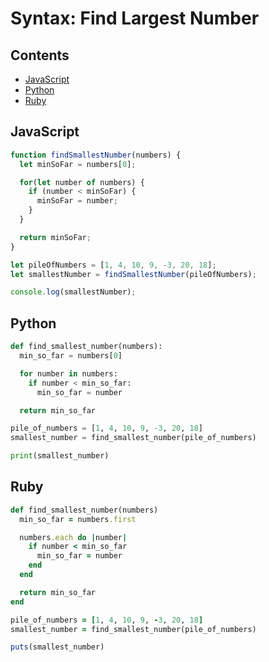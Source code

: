 # Syntax: Find Largest Number

## Contents <!-- omit in toc -->

- [JavaScript](#javascript)
- [Python](#python)
- [Ruby](#ruby)

## JavaScript

```javascript
function findSmallestNumber(numbers) {
  let minSoFar = numbers[0];

  for(let number of numbers) {
    if (number < minSoFar) {
      minSoFar = number;
    }
  }

  return minSoFar;
}

let pileOfNumbers = [1, 4, 10, 9, -3, 20, 18];
let smallestNumber = findSmallestNumber(pileOfNumbers);

console.log(smallestNumber);
```

## Python

```python
def find_smallest_number(numbers):
  min_so_far = numbers[0]

  for number in numbers:
    if number < min_so_far:
      min_so_far = number

  return min_so_far

pile_of_numbers = [1, 4, 10, 9, -3, 20, 18]
smallest_number = find_smallest_number(pile_of_numbers)

print(smallest_number)
```

## Ruby

```ruby
def find_smallest_number(numbers)
  min_so_far = numbers.first

  numbers.each do |number|
    if number < min_so_far
      min_so_far = number
    end
  end

  return min_so_far
end

pile_of_numbers = [1, 4, 10, 9, -3, 20, 18]
smallest_number = find_smallest_number(pile_of_numbers)

puts(smallest_number)
```

